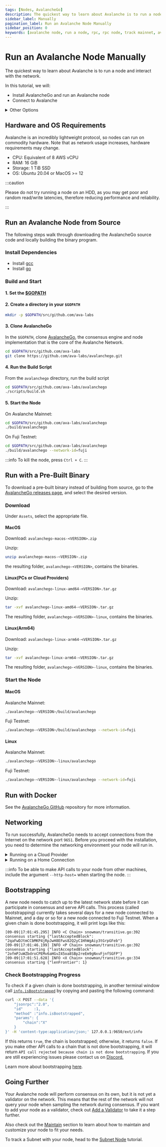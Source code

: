 ```yaml
---
tags: [Nodes, AvalancheGo]
description: The quickest way to learn about Avalanche is to run a node and interact with the network. This tutorial demonstrates how to install and run an Avalanche node, and connect to the Avalanche Network by compiling a node from source and running it manually.
sidebar_label: Manually
pagination_label: Run an Avalanche Node Manually
sidebar_position: 0
keywords: [avalanche node, run a node, rpc, rpc node, track mainnet, avalanche mainnet, build from source, binary, avalanchego, blockchain node]
---
```


# Run an Avalanche Node Manually

The quickest way to learn about Avalanche is to run a node and interact with the network.

In this tutorial, we will:

- Install AvalancheGo and run an Avalanche node
- Connect to Avalanche

<details><summary>Other Options</summary>
<p>

- To use a third-party service to host your node or run a 
validator, [see here](/nodes/run/third-party/aws-node.md) for dedicated tutorials.

- If you're just interested in setting up a node for
staking, it's recommended to follow the 
[AvalancheGo Install Script](/nodes/run/with-installer.md) tutorial.

</p></details>

## Hardware and OS Requirements

Avalanche is an incredibly lightweight protocol, so nodes can run on commodity
hardware. Note that as network usage increases, hardware requirements may
change.

- CPU: Equivalent of 8 AWS vCPU
- RAM: 16 GiB
- Storage: 1 TiB SSD
- OS: Ubuntu 20.04 or MacOS &gt;= 12

:::caution

Please do not try running a node on an HDD, as you may get poor and random 
read/write latencies, therefore reducing performance and reliability.

:::

## Run an Avalanche Node from Source

The following steps walk through downloading the AvalancheGo source code and locally
building the binary program.

### Install Dependencies

- Install [gcc](https://gcc.gnu.org/)
- Install [go](https://go.dev/)

### Build and Start

#### 1. Set the [$GOPATH](https://github.com/golang/go/wiki/SettingGOPATH)

#### 2. Create a directory in your `$GOPATH`

```bash
mkdir -p $GOPATH/src/github.com/ava-labs
``` 

#### 3. Clone AvalancheGo

In the `$GOPATH`, clone [AvalancheGo](https://github.com/ava-labs/avalanchego), 
the consensus engine and node implementation that is the core of the Avalanche
Network.

```bash
cd $GOPATH/src/github.com/ava-labs
git clone https://github.com/ava-labs/avalanchego.git
``` 

#### 4. Run the Build Script

From the `avalanchego` directory, run the build script

```bash
cd $GOPATH/src/github.com/ava-labs/avalanchego
./scripts/build.sh
``` 

#### 5. Start the Node

On Avalanche Mainnet:

```bash 
cd $GOPATH/src/github.com/ava-labs/avalanchego
./build/avalanchego
```

On Fuji Testnet:

```bash 
cd $GOPATH/src/github.com/ava-labs/avalanchego
./build/avalanchego --network-id=fuji
```

:::info
To kill the node, press `Ctrl + C`. 
:::

## Run with a Pre-Built Binary

To download a pre-built binary instead of building from source, go
to the [AvalancheGo releases page](https://github.com/ava-labs/avalanchego/releases), 
and select the desired version.

### Download

Under `Assets`, select the appropriate file.

#### MacOS 

Download: `avalanchego-macos-<VERSION>.zip` 

Unzip:

```zsh
unzip avalanchego-macos-<VERSION>.zip
```

the resulting folder, `avalanchego-<VERSION>`, contains the binaries.

#### Linux(PCs or Cloud Providers) 

Download: `avalanchego-linux-amd64-<VERSION>.tar.gz`

Unzip: 

```bash
tar -xvf avalanchego-linux-amd64-<VERSION>.tar.gz
```

The resulting folder, `avalanchego-<VERSION>-linux`, contains the binaries.

#### Linux(Arm64) 

Download: `avalanchego-linux-arm64-<VERSION>.tar.gz`

Unzip: 

```bash
tar -xvf avalanchego-linux-arm64-<VERSION>.tar.gz
```

The resulting folder, `avalanchego-<VERSION>-linux`, contains the binaries.

### Start the Node

#### MacOS

Avalanche Mainnet:

```sh
./avalanchego-<VERSION>/build/avalanchego
```

Fuji Testnet:

```sh
./avalanchego-<VERSION>/build/avalanchego --network-id=fuji
```

#### Linux

Avalanche Mainnet:

```sh
./avalanchego-<VERSION>-linux/avalanchego
```

Fuji Testnet:

```sh
./avalanchego-<VERSION>-linux/avalanchego --network-id=fuji
```

## Run with Docker

See the [AvalancheGo GitHub](https://github.com/ava-labs/avalanchego#docker-install)
repository for more information.

## Networking

To run successfully, AvalancheGo needs to accept connections from the Internet
on the network port `9651`. Before you proceed with the installation, you need
to determine the networking environment your node will run in.

<details><summary>Running on a Cloud Provider</summary>
<p>
If your node is running on a cloud provider computer instance, it will have a
static IP. Find out what that static IP is, or set it up if you didn't already.
</p></details>

<details><summary>Running on a Home Connection</summary>
<p>

If you're running a node on a computer that is on a residential internet
connection, you have a dynamic IP; that is, your IP will change periodically.
**For the sake of demonstration, you can ignore the following information.**
Otherwise, you will need to set up inbound port forwarding of port `9651` from 
the internet to the computer the node is installed on.

As there are too many models and router configurations, we cannot provide
instructions on what exactly to do, but there are online guides to be found
(like
[this](https://www.noip.com/support/knowledgebase/general-port-forwarding-guide/),
or [this](https://www.howtogeek.com/66214/how-to-forward-ports-on-your-router/)
), and your service provider support might help too.

:::warning

Please note that a fully connected Avalanche node maintains and communicates
over a couple of thousand of live TCP connections. For some low-powered and
older home routers that might be too much to handle. If that is the case you may
experience lagging on other computers connected to the same router, node getting
benched, failing to sync and similar issues.

:::
</p></details>

:::info
To be able to make API calls to your node from other machines, include the argument `--http-host=`
when starting the node.
:::

## Bootstrapping

A new node needs to catch up to the latest network state before it can participate in consensus 
and serve API calls. This process (called bootstrapping) currently takes several days for a new 
node connected to Mainnet, and a day or so for a new node connected to Fuji Testnet. 
When a given chain is done bootstrapping, it will print logs like this:

```text
[09-09|17:01:45.295] INFO <C Chain> snowman/transitive.go:392 consensus starting {"lastAcceptedBlock": "2qaFwDJtmCCbMKP4jRpJwH8EFws82Q2yC1HhWgAiy3tGrpGFeb"}
[09-09|17:01:46.199] INFO <P Chain> snowman/transitive.go:392 consensus starting {"lastAcceptedBlock": "2ofmPJuWZbdroCPEMv6aHGvZ45oa8SBp2reEm9gNxvFjnfSGFP"}
[09-09|17:01:51.628] INFO <X Chain> snowman/transitive.go:334 consensus starting {"lenFrontier": 1}
```

### Check Bootstrapping Progress

To check if a given chain is done bootstrapping, in another terminal window call
[`info.isBootstrapped`](/reference/avalanchego/info-api.md#infoisbootstrapped)
by copying and pasting the following command:

```sh
curl -X POST --data '{
    "jsonrpc":"2.0",
    "id"     :1,
    "method" :"info.isBootstrapped",
    "params": {
        "chain":"X"
    }
}' -H 'content-type:application/json;' 127.0.0.1:9650/ext/info
```

If this returns `true`, the chain is bootstrapped; otherwise, it returns
`false`. If you make other API calls to a chain that is not done bootstrapping,
it will return `API call rejected because chain is not done bootstrapping`. If
you are still experiencing issues please contact us on
[Discord.](https://chat.avalabs.org/)

Learn more about bootstrapping [here](/nodes/maintain/node-bootstrap).

## Going Further

Your Avalanche node will perform consensus on its own, but it is not yet a
validator on the network. This means that the rest of the network will not query
your node when sampling the network during consensus. If you want to add your
node as a validator, check out [Add a Validator](/nodes/validate/add-a-validator.md)
to take it a step further.

Also check out the [Maintain](/nodes/maintain/node-bootstrap.md) section to learn about how
to maintain and customize your node to fit your needs.

To track a Subnet with your node, head to the [Subnet Node](/nodes/run/subnet-node.md) tutorial.
